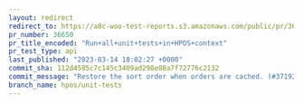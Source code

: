 ```yaml
---
layout: redirect
redirect_to: https://a8c-woo-test-reports.s3.amazonaws.com/public/pr/36650/api/index.html
pr_number: 36650
pr_title_encoded: "Run+all+unit+tests+in+HPOS+context"
pr_test_type: api
last_published: "2023-03-14 18:02:27 +0000"
commit_sha: 112d4585c7c145c3409ad298e08a7f72776c2132
commit_message: "Restore the sort order when orders are cached. (#37192)"
branch_name: hpos/unit-tests
---
```

